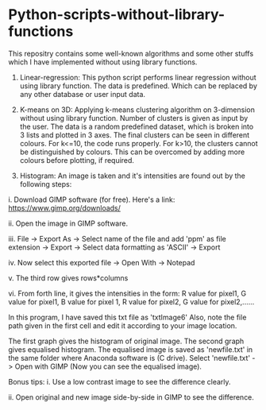 # Python-scripts-without-library-functions
This repositry contains some well-known algorithms and some other stuffs which I have implemented without using library functions.

1. Linear-regression:
This python script performs linear regression without using library function. The data is predefined. Which can be replaced by any other database or user input data.

2. K-means on 3D:
Applying k-means clustering algorithm on 3-dimension without using library function. Number of clusters is given as input by the user. The data is a random predefined dataset, which is broken into 3 lists and plotted in 3 axes. The final clusters can be seen in different colours. For k<=10, the code runs properly. For k>10, the clusters cannot be distinguished by colours. This can be overcomed by adding more colours before plotting, if required.

3. Histogram:
An image is taken and it's intensities are found out by the following steps:

i. Download GIMP software (for free). Here's a link: https://www.gimp.org/downloads/

ii. Open the image in GIMP software.

iii. File -> Export As -> Select name of the file and add 'ppm' as file extension -> Export -> Select data formatting as 'ASCII' -> Export

iv. Now select this exported file -> Open With -> Notepad

v. The third row gives rows*columns

vi. From forth line, it gives the intensities in the form: R value for pixel1, G value for pixel1, B value for pixel 1, R value for pixel2, G value for pixel2,......

In this program, I have saved this txt file as 'txtImage6'
Also, note the file path given in the first cell and edit it according to your image location.

The first graph gives the histogram of original image. The second graph gives equalised histogram.
The equalised image is saved as 'newfile.txt' in the same folder where Anaconda software is (C drive).
Select 'newfile.txt' -> Open with GIMP (Now you can see the equalised image).

Bonus tips:
i. Use a low contrast image to see the difference clearly.

ii. Open original and new image side-by-side in GIMP to see the difference.

